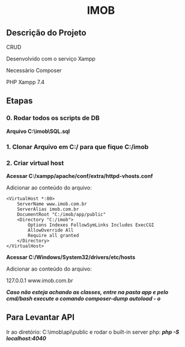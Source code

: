 <h1 align="center"> IMOB </h1>
<h2> Descrição do Projeto </h2>
<p>CRUD</p>
<p>Desenvolvido com o serviço Xampp</p>
<p>Necessário Composer</p>
<p>PHP Xampp 7.4</p>

<h2> Etapas </h2>
<h3>0. Rodar todos os scripts de DB</h3>

**<p>Arquivo C:\imob\SQL.sql</p>**

<h3>1. Clonar Arquivo em C:/ para que fique C:/imob</h3>

<h3>2. Criar virtual host</h3>

**<p>Acessar C:/xampp/apache/conf/extra/httpd-vhosts.conf</p>**

<p>Adicionar ao conteúdo do arquivo:<p>

```
<VirtualHost *:80>
    ServerName www.imob.com.br
    ServerAlias imob.com.br
    DocumentRoot "C:/imob/app/public"
    <Directory "C:/imob">
        Options Indexes FollowSymLinks Includes ExecCGI
        AllowOverride All
        Require all granted
    </Directory>
</VirtualHost>
```

**<p>Acessar C:/Windows/System32/drivers/etc/hosts</p>**

<p>Adicionar ao conteúdo do arquivo:</p>
127.0.0.1 www.imob.com.br

**_Caso não esteja achando as classes, entre na pasta app e pelo cmd/bash execute o comando composer-dump autoload - o_**

<h2>Para Levantar API</h2>
<p>Ir ao diretório: C:\imob\api\public e rodar o built-in server php: <b><i>php -S localhost:4040</i></p></b>
